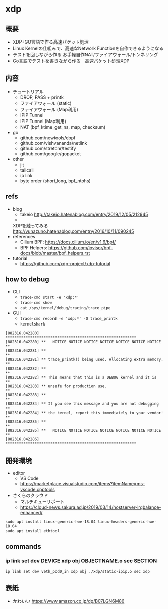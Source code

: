 # xdp

## 概要

- XDP+GO言語で作る高速パケット処理
- Linux Kernelの仕組みで、高速なNetwork Functionを自作できるようになる
- テストを回しながら作る お手軽自作NAT/ファイアウォール/トンネリング
- Go言語でテストを書きながら作る　高速パケット処理XDP

## 内容

- チュートリアル
  - DROP, PASS + printk
  - ファイアウォール (static)
  - ファイアウォール (Map利用)
  - IPIP Tunnel
  - IPIP Tunnel (Map利用)
  - NAT (bpf_ktime_get_ns, map, checksum)
- go
  - github.com/newtools/ebpf
  - github.com/vishvananda/netlink
  - github.com/stretchr/testify
  - github.com/google/gopacket
- other
  - jit
  - tailcall
  - ip link
  - byte order (short,long, bpf_ntohs)


## refs

- blog
  - takeio http://takeio.hatenablog.com/entry/2019/12/05/212945
  - 
  XDPを触ってみる http://yunazuno.hatenablog.com/entry/2016/10/11/090245
- references
  - Cilium BPF: https://docs.cilium.io/en/v1.6/bpf/
  - BPF Helpers: https://github.com/iovisor/bpf-docs/blob/master/bpf_helpers.rst
- tutorial
  - https://github.com/xdp-project/xdp-tutorial

## how to debug

- CLI
  - `trace-cmd start -e 'xdp:*'`
  - `trace-cmd show`
  - `cat /sys/kernel/debug/tracing/trace_pipe`
- GUI
  - `trace-cmd record -e 'xdp:*' -O trace_printk`
  - `kernelshark`

```
[882316.042280] **********************************************************
[882316.042280] **   NOTICE NOTICE NOTICE NOTICE NOTICE NOTICE NOTICE   **
[882316.042281] **                                                      **
[882316.042281] ** trace_printk() being used. Allocating extra memory.  **
[882316.042282] **                                                      **
[882316.042282] ** This means that this is a DEBUG kernel and it is     **
[882316.042283] ** unsafe for production use.                           **
[882316.042283] **                                                      **
[882316.042284] ** If you see this message and you are not debugging    **
[882316.042284] ** the kernel, report this immediately to your vendor!  **
[882316.042285] **                                                      **
[882316.042285] **   NOTICE NOTICE NOTICE NOTICE NOTICE NOTICE NOTICE   **
[882316.042286] **********************************************************
```

## 開発環境

- editor
  - VS Code
  - https://marketplace.visualstudio.com/items?itemName=ms-vscode.cpptools
- さくらのクラウド
  - マルチキューサポート
  - https://cloud-news.sakura.ad.jp/2019/03/14/hostserver-irqbalance-enhanced/

```
sudo apt install linux-generic-hwe-18.04 linux-headers-generic-hwe-18.04
sudo apt install ethtool
```

## commands

### ip link set dev DEVICE xdp obj OBJECTNAME.o sec SECTION

```
ip link set dev veth_pod0_in xdp obj ./xdp/static-ipip.o sec xdp
```

## 表紙

- かわいい https://www.amazon.co.jp/dp/B07LGN6M86
